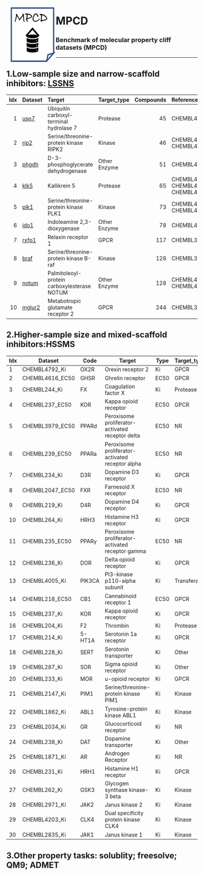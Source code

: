 

<a href="url"><img src="./dataset/misc/logo_MPCD.png" align="left" height="150" width="130" ></a>

# MPCD
### Benchmark  of molecular property cliff datasets (MPCD) 

------
## 1.Low-sample size and narrow-scaffold inhibitors: [LSSNS](https://bidd-group.github.io/MPCD/dataset/LSSNS/info/LSSNS.html)


| Idx| Dataset   | Target                                      | Target\_type  | Compounds | Reference                                |
|---:|:----------|:--------------------------------------------|:--------------|-------:|:--------------------------------------------|
|  1 | [usp7](https://bidd-group.github.io/MPCD/dataset/LSSNS/info/usp7.html)      | Ubiquitin carboxyl-terminal hydrolase 7     | Protease      |     45 | CHEMBL4251701                               |
|  2 | [rip2](https://bidd-group.github.io/MPCD/dataset/LSSNS/info/rip2.html)      | Serine/threonine-protein kinase RIPK2       | Kinase        |     46 | CHEMBL4266012; CHEMBL4130524                |
|  3 | [phgdh](https://bidd-group.github.io/MPCD/dataset/LSSNS/info/phgdh.html)     | D-3-phosphoglycerate dehydrogenase          | Other Enzyme  |     51 | CHEMBL4373702                               |
|  4 | [klk5](https://bidd-group.github.io/MPCD/dataset/LSSNS/info/klk5.html)      | Kallikrein 5                                | Protease      |     65 | CHEMBL4387717; CHEMBL4422656; CHEMBL4396973 |
|  5 | [plk1](https://bidd-group.github.io/MPCD/dataset/LSSNS/info/plk1.html)      | Serine/threonine-protein kinase PLK1        | Kinase        |     73 | CHEMBL4406868; CHEMBL4138231                |
|  6 | [ido1](https://bidd-group.github.io/MPCD/dataset/LSSNS/info/ido1.html)      | Indoleamine 2,3-dioxygenase                 | Other Enzyme  |     78 | CHEMBL4364294                               |
|  7 | [rxfp1](https://bidd-group.github.io/MPCD/dataset/LSSNS/info/rxfp1.html)     | Relaxin receptor 1                          | GPCR          |    117 | CHEMBL3714716                               |
|  8 | [braf](https://bidd-group.github.io/MPCD/dataset/LSSNS/info/braf.html)      | Serine/threonine-protein kinase B-raf       | Kinase        |    128 | CHEMBL3638563                               |
|  9 | [notum](https://bidd-group.github.io/MPCD/dataset/LSSNS/info/notum.html)     | Palmitoleoyl-protein carboxylesterase NOTUM | Other Enzyme  |    128 | CHEMBL4619806; CHEMBL4334426                |
|  10 | [mglur2](https://bidd-group.github.io/MPCD/dataset/LSSNS/info/mglur2.html)    | Metabotropic glutamate receptor 2           | GPCR          |    244 | CHEMBL3886984                               |



## 2.Higher-sample size and mixed-scaffold inhibitors:HSSMS

| Idx | Dataset          | Code   | Target                                           | Type | Target\_type | Compounds | Cliffs |
| --- | ---------------- | ------ | ------------------------------------------------ | ---- | ------------ | --------- | ------ |
| 1   | CHEMBL4792\_Ki   | OX2R   | Orexin receptor 2                                | Ki   | GPCR         | 1471      | 763    |
| 2   | CHEMBL4616\_EC50 | GHSR   | Ghrelin receptor                                 | EC50 | GPCR         | 682       | 330    |
| 3   | CHEMBL244\_Ki    | FX     | Coagulation factor X                             | Ki   | Protease     | 3097      | 1350   |
| 4   | CHEMBL237\_EC50  | KOR    | Kappa opioid receptor                            | EC50 | GPCR         | 955       | 400    |
| 5   | CHEMBL3979\_EC50 | PPARd  | Peroxisome proliferator-activated receptor delta | EC50 | NR           | 1125      | 467    |
| 6   | CHEMBL239\_EC50  | PPARa  | Peroxisome proliferator-activated receptor alpha | EC50 | NR           | 1721      | 709    |
| 7   | CHEMBL234\_Ki    | D3R    | Dopamine D3 receptor                             | Ki   | GPCR         | 3657      | 1441   |
| 8   | CHEMBL2047\_EC50 | FXR    | Farnesoid X receptor                             | EC50 | NR           | 631       | 245    |
| 9   | CHEMBL219\_Ki    | D4R    | Dopamine D4 receptor                             | Ki   | GPCR         | 1859      | 715    |
| 10  | CHEMBL264\_Ki    | HRH3   | Histamine H3 receptor                            | Ki   | GPCR         | 2862      | 1084   |
| 11  | CHEMBL235\_EC50  | PPARy  | Peroxisome proliferator-activated receptor gamma | EC50 | NR           | 2349      | 881    |
| 12  | CHEMBL236\_Ki    | DOR    | Delta opioid receptor                            | Ki   | GPCR         | 2598      | 965    |
| 13  | CHEMBL4005\_Ki   | PIK3CA | PI3-kinase p110-alpha subunit                    | Ki   | Transferase  | 960       | 351    |
| 14  | CHEMBL218\_EC50  | CB1    | Cannabinoid receptor 1                           | EC50 | GPCR         | 1031      | 367    |
| 15  | CHEMBL237\_Ki    | KOR    | Kappa opioid receptor                            | Ki   | GPCR         | 2602      | 941    |
| 16  | CHEMBL204\_Ki    | F2     | Thrombin                                         | Ki   | Protease     | 2754      | 989    |
| 17  | CHEMBL214\_Ki    | 5-HT1A | Serotonin 1a receptor                            | Ki   | GPCR         | 3317      | 1147   |
| 18  | CHEMBL228\_Ki    | SERT   | Serotonin transporter                            | Ki   | Other        | 1704      | 599    |
| 19  | CHEMBL287\_Ki    | SOR    | Sigma opioid receptor                            | Ki   | Other        | 1328      | 464    |
| 20  | CHEMBL233\_Ki    | MOR    | u-opioid receptor                                | Ki   | GPCR         | 3142      | 1111   |
| 21  | CHEMBL2147\_Ki   | PIM1   | Serine/threonine-protein kinase PIM1             | Ki   | Kinase       | 1456      | 485    |
| 22  | CHEMBL1862\_Ki   | ABL1   | Tyrosine-protein kinase ABL1                     | Ki   | Kinase       | 794       | 253    |
| 23  | CHEMBL2034\_Ki   | GR     | Glucocorticoid receptor                          | Ki   | NR           | 750       | 230    |
| 24  | CHEMBL238\_Ki    | DAT    | Dopamine transporter                             | Ki   | Other        | 1052      | 263    |
| 25  | CHEMBL1871\_Ki   | AR     | Androgen Receptor                                | Ki   | NR           | 659       | 157    |
| 26  | CHEMBL231\_Ki    | HRH1   | Histamine H1 receptor                            | Ki   | GPCR         | 973       | 224    |
| 27  | CHEMBL262\_Ki    | GSK3   | Glycogen synthase kinase-3 beta                  | Ki   | Kinase       | 856       | 158    |
| 28  | CHEMBL2971\_Ki   | JAK2   | Janus kinase 2                                   | Ki   | Kinase       | 976       | 120    |
| 29  | CHEMBL4203\_Ki   | CLK4   | Dual specificity protein kinase CLK4             | Ki   | Kinase       | 731       | 64     |
| 30  | CHEMBL2835\_Ki   | JAK1   | Janus kinase 1                                   | Ki   | Kinase       | 615       | 46     |

## 3.Other property tasks: solublity; freesolve; QM9; ADMET

